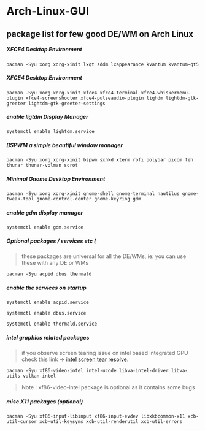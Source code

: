 # Arch-Linux-GUI
## package list for few good DE/WM on Arch Linux

##### XFCE4 Desktop Environment <br />
```
pacman -Syu xorg xorg-xinit lxqt sddm lxappearance kvantum kvantum-qt5
```

##### XFCE4 Desktop Environment <br />
```
pacman -Syu xorg xorg-xinit xfce4 xfce4-terminal xfce4-whiskermenu-plugin xfce4-screenshooter xfce4-pulseaudio-plugin lighdm lightdm-gtk-greeter lightdm-gtk-greeter-settings
```

##### enable ligtdm Display Manager <br />
```
systemctl enable lightdm.service
```

##### BSPWM a simple beautiful window manager<br />
```
pacman -Syu xorg xorg-xinit bspwm sxhkd xterm rofi polybar picom feh thunar thunar-volman scrot
``` 

##### Minimal Gnome Desktop Environment <br />
```
pacman -Syu xorg xorg-xinit gnome-shell gnome-terminal nautilus gnome-tweak-tool gnome-control-center gnome-keyring gdm
```

##### enable gdm display manager <br />
```
systemctl enable gdm.service
```

##### Optional packages / services etc (
> these packages are universal for all the DE/WMs, ie: you can use these with any DE or WMs <br /> 
```
pacman -Syu acpid dbus thermald
```

##### enable the services on startup <br />
```
systemctl enable acpid.service
```

```
systemctl enable dbus.service
```

```
systemctl enable thermald.service
```


##### intel graphics related packages
> if you observe screen tearing issue on intel based integrated GPU check this link -> [intel screen tear resolve](https://github.com/geeknozy/linux-screen-tear-resolve).
```
pacman -Syu xf86-video-intel intel-ucode libva-intel-driver libva-utils vulkan-intel
```
> Note : xf86-video-intel package is optional as it contains some bugs 

##### misc X11 packages (optional)
```
pacman -Syu xf86-input-libinput xf86-input-evdev libxkbcommon-x11 xcb-util-cursor xcb-util-keysyms xcb-util-renderutil xcb-util-errors
```
